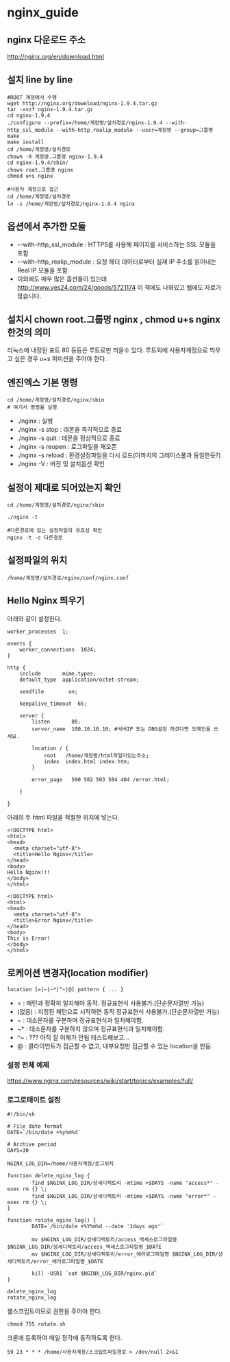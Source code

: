 # nginx_guide

## nginx 다운로드 주소
http://nginx.org/en/download.html

## 설치 line by line

```
#ROOT 계정에서 수행
wget http://nginx.org/download/nginx-1.9.4.tar.gz
tar -xvzf nginx-1.9.4.tar.gz
cd nginx-1.9.4
./configure --prefix=/home/계정명/설치경로/nginx-1.9.4 --with-http_ssl_module --with-http_realip_module --user=계정명 --group=그룹명
make
make install
cd /home/계정명/설치경로
chown -R 계정명.그룹명 nginx-1.9.4
cd nginx-1.9.4/sbin/
chown root.그룹명 nginx
chmod u+s nginx

#사용자 계정으로 접근
cd /home/계정명/설치경로
ln -s /home/계정명/설치경로/nginx-1.9.4 nginx
```

## 옵션에서 추가한 모듈
* --with-http_ssl_module : HTTPS를 사용해 페이지를 서비스하는 SSL 모듈을 포함
* --with-http_realip_module : 요청 헤더 데이터로부터 실제 IP 주소를 읽어내는 Real IP 모듈을 포함
* 이외에도 매우 많은 옵션들이 있는데 http://www.yes24.com/24/goods/5721174 이 책에도 나와있고 웹에도 자료가 많습니다.

## 설치시 chown root.그룹명 nginx , chmod u+s nginx 한것의 의미
리눅스에 내정된 포트 80 등등은 루트로만 띄을수 있다. 루트외에 사용자계정으로 띄우고 싶은 경우 u+s 퍼미션을 주어야 한다.

## 엔진엑스 기본 명령
```
cd /home/계정명/설치경로/nginx/sbin
# 여기서 명령을 실행
```
* ./nginx : 실행
* ./nginx -s stop : 데몬을 즉각적으로 종료
* ./nginx -s quit : 데몬을 정상적으로 종료
* ./nginx -s reopen : 로그파일을 재오픈
* ./nginx -s reload : 환경설정파일을 다시 로드(아파치의 그레이스풀과 동일한듯?)
* ./nginx -V : 버전 및 설치옵션 확인

## 설정이 제대로 되어있는지 확인
```
cd /home/계정명/설치경로/nginx/sbin

./nginx -t

#다른경로에 있는 설정파일의 유효성 확인
nginx -t -c 다른경로
```

## 설정파일의 위치
```
/home/계정명/설치경로/nginx/conf/nginx.conf
```

## Hello Nginx 띄우기
아래와 같이 설정한다.
```
worker_processes  1;

events {
    worker_connections  1024;
}

http {
    include       mime.types;
    default_type  application/octet-stream;

    sendfile        on;

    keepalive_timeout  65;

    server {
        listen       80;
        server_name  100.10.10.10; #서버IP 또는 DNS설정 하셨다면 도메인을 쓰세요.

        location / {
            root   /home/계정명/html파일이있는주소;
            index  index.html index.htm;
        }

        error_page   500 502 503 504 404 /error.html;
        
    }
    
}
```

아래의 두 html 파일을 적절한 위치에 넣는다.
```
<!DOCTYPE html>
<html>
<head>
  <meta charset="utf-8">
  <title>Hello Nginx</title>
</head>
<body>
Hello Nginx!!!
</body>
</html>
```
```
<!DOCTYPE html>
<html>
<head>
  <meta charset="utf-8">
  <title>Error Nginx</title>
</head>
<body>
This is Error!
</body>
</html>
```
## 로케이션 변경자(location modifier)
```
location [=|~|~*|^~|@] pattern { ... }
```
* = : 패턴과 정확히 일치해야 동작. 정규표현식 사용불가.(단순문자열만 가능)
* (없음) : 지정된 패턴으로 시작하면 동작 정규표현식 사용불가.(단순문자열만 가능)
* ~ : 대소문자를 구분하며 정규표현식과 일치해야함.
* ~* : 대소문자를 구분하지 않으며 정규표현식과 일치해야함.
* ^~ : ??? 아직 잘 이해가 안됨 테스트해보고...
* @ : 클라이언트가 접근할 수 없고, 내부요청만 접근할 수 있는 location을 만듬.

### 설정 전체 예제
https://www.nginx.com/resources/wiki/start/topics/examples/full/

### 로그로테이트 설정
```
#!/bin/sh

# File date format
DATE=`/bin/date +%y%m%d`

# Archive period
DAYS=30

NGINX_LOG_DIR=/home/사용자계정/로그위치

function delete_nginx_log {
        find $NGINX_LOG_DIR/상세디렉토리 -mtime +$DAYS -name "access*" -exec rm {} \;
        find $NGINX_LOG_DIR/상세디렉토리 -mtime +$DAYS -name "error*" -exec rm {} \;
}

function rotate_nginx_log() {
        DATE=`/bin/date +%Y%m%d --date '1days ago'`

        mv $NGINX_LOG_DIR/상세디렉토리/access_액세스로그파일명 $NGINX_LOG_DIR/상세디렉토리/access_액세스로그파일명_$DATE
        mv $NGINX_LOG_DIR/상세디렉토리/error_에러로그파일명 $NGINX_LOG_DIR/상세디렉토리/error_에러로그파일명_$DATE

        kill -USR1 `cat $NGINX_LOG_DIR/nginx.pid`
}

delete_nginx_log
rotate_nginx_log
```
쉘스크립트이므로 권한을 주어야 한다.
```
chmod 755 rotate.sh
```
크론에 등록하여 매일 정각에 동작하도록 한다.
```
59 23 * * * /home/사용자계정/스크립트파일경로 > /dev/null 2>&1
```
